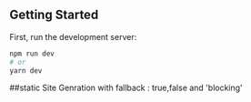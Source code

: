 ## Getting Started

First, run the development server:

```bash
npm run dev
# or
yarn dev
```

##static Site Genration with
fallback : true,false and 'blocking'
